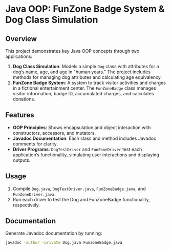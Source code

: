# Java OOP: FunZone Badge System & Dog Class Simulation

## Overview
This project demonstrates key Java OOP concepts through two applications:
1. **Dog Class Simulation**: Models a simple `Dog` class with attributes for a dog’s name, age, and age in "human years." The project includes methods for managing dog attributes and calculating age equivalency.
2. **FunZone Badge System**: A system to track visitor activities and charges in a fictional entertainment center. The `FunZoneBadge` class manages visitor information, badge ID, accumulated charges, and calculates donations.

## Features
- **OOP Principles**: Shows encapsulation and object interaction with constructors, accessors, and mutators.
- **Javadoc Documentation**: Each class and method includes Javadoc comments for clarity.
- **Driver Programs**: `DogTestDriver` and `FunZoneDriver` test each application’s functionality, simulating user interactions and displaying outputs.

## Usage
1. Compile `Dog.java`, `DogTestDriver.java`, `FunZoneBadge.java`, and `FunZoneDriver.java`.
2. Run each driver to test the Dog and FunZoneBadge functionality, respectively.

## Documentation
Generate Javadoc documentation by running:
```bash
javadoc -author -private Dog.java FunZoneBadge.java
